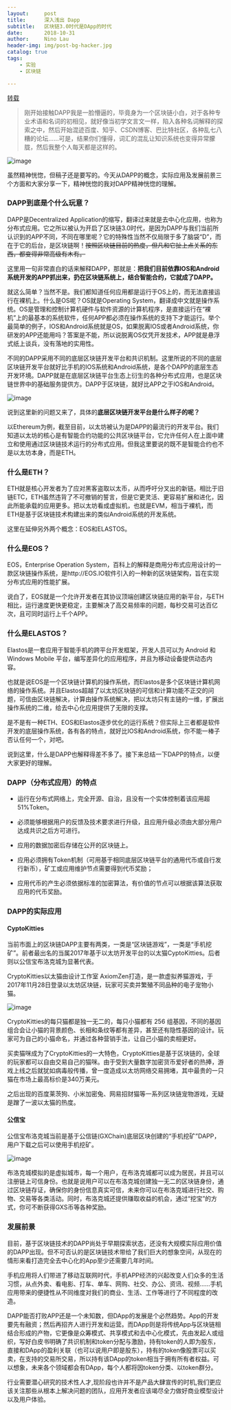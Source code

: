 ```yaml
---
layout:     post
title:      深入浅出 Dapp
subtitle:   区块链3.0时代是DApp的时代
date:       2018-10-31
author:     Nino Lau
header-img: img/post-bg-hacker.jpg
catalog: true
tags:
    - 实验
    - 区块链

---
```


[转载](https://baijiahao.baidu.com/s?id=1600587197320770837&wfr=spider&for=pc)

>  刚开始接触DAPP我是一脸懵逼的，毕竟身为一个区块链小白，对于各种专业术语和名词的初相见，就好像当初学文言文一样，陷入各种名词解释的探索之中，然后开始混迹百度、知乎、CSDN博客、巴比特社区，各种乱七八糟的论坛……可是，结果你们懂得，词汇的混乱让知识系统也变得异常朦胧，然后我整个人每天都是这样的。 

![image](http://upload-images.jianshu.io/upload_images/3220531-6a41d35f8a06dff1.jpg?imageMogr2/auto-orient/strip%7CimageView2/2/w/1240)

虽然精神恍惚，但稿子还是要写的。今天从DAPP的概念，实际应用及发展前景三个方面和大家分享一下，精神恍惚的我对DAPP精神恍惚的理解。

### DAPP到底是个什么玩意？

DAPP是Decentralized Application的缩写，翻译过来就是去中心化应用，也称为分布式应用。它之所以被认为开启了区块链3.0时代，是因为DAPP与我们当前所认识到的APP不同，不同在哪里呢？它的特殊性当然不仅局限于多了脑袋“D”，而在于它的后台，是区块链啊！~~按照区块链目前的热度，但凡和它扯上点关系的东西，都变得非常高级有木有。~~

这里用一句非常直白的话来解释DAPP，那就是：**把我们目前依靠IOS和Android系统开发的APP抓出来，扔在区块链系统上，结合智能合约，它就成了DAPP。**

就这么简单？当然不是。我们都知道任何应用都是运行于OS上的，而无法直接运行在裸机上。什么是OS呢？OS就是Operating System，翻译成中文就是操作系统。OS是管理和控制计算机硬件与软件资源的计算机程序，是直接运行在“裸机”上的最基本的系统软件，任何APP都必须在操作系统的支持下才能运行。举个最简单的例子，IOS和Android系统就是OS，如果脱离IOS或者Android系统，你研发的APP还能用吗？答案是不能，所以说脱离OS仅凭开发技术，APP就是悬浮式纸上谈兵，没有落地的实用性。

不同的DAPP采用不同的底层区块链开发平台和共识机制。这里所说的不同的底层区块链开发平台就好比手机的IOS系统和Android系统，是各个DAPP的底层生态开发环境。DAPP就是在底层区块链平台生态上衍生的各种分布式应用，也是区块链世界中的基础服务提供方。DAPP于区块链，就好比APP之于IOS和Android。

![image](http://upload-images.jianshu.io/upload_images/3220531-da3136b1f55ac05e.jpg?imageMogr2/auto-orient/strip%7CimageView2/2/w/1240)

说到这里新的问题又来了，具体的**底层区块链开发平台是什么样子的呢？**

以Ethereum为例，截至目前，以太坊被认为是DAPP的最流行的开发平台。我们知道以太坊的核心是有智能合约功能的公共区块链平台，它允许任何人在上面中建立和使用通过区块链技术运行的分布式应用。但我这里要说的既不是智能合约也不是以太坊本身，而是ETH。

### 什么是ETH？

ETH就是核心开发者为了应对黑客盗取以太币，从而呼吁分叉出的新链。相比于旧链ETC，ETH虽然违背了不可撤销的誓言，但是它更灵活、更容易扩展和进化，因此所能承载的应用更多。把以太坊看成虚拟机，也就是EVM，相当于裸机，而ETH是基于区块链技术构建出来的类似Android系统的开发系统。

这里在延伸另外两个概念：EOS和ELASTOS。

### 什么是EOS？

EOS，Enterprise Operation System，百科上的解释是商用分布式应用设计的一款区块链操作系统，是http://EOS.IO软件引入的一种新的区块链架构，旨在实现分布式应用的性能扩展。

说白了，EOS就是一个允许开发者在其协议顶端创建区块链应用的新平台，与ETH相比，运行速度更快更稳定，主要解决了高交易频率的问题，每秒交易可达百亿次，且可同时运行上千个APP。

### 什么是ELASTOS？

Elastos是一套应用于智能手机的跨平台开发框架，开发人员可以为 Android 和 Windows Mobile 平台，编写差异化的应用程序，并且为移动设备提供动态内容。

也就是说EOS是一个区块链计算机的操作系统，而Elastos是多个区块链计算机网络的操作系统。并且Elastos超越了以太坊区块链的可信和计算功能不正交的问题，可信由区块链解决，计算由操作系统解决，把以太坊只有主链的一维，扩展出操作系统的二维，给去中心化应用提供了无限的支撑。

是不是有一种ETH、EOS和Elastos逐步优化的运行系统？但实际上三者都是软件开发的底层操作系统，各有各的特点，就好比IOS和Android系统，你不能一棒子否认任何一个，对吧。

说到这里，什么是DAPP也解释得差不多了。接下来总结一下DAPP的特点，以便大家更好的理解。

### DAPP（分布式应用）的特点

- 运行在分布式网络上，完全开源、自治，且没有一个实体控制着该应用超51%Token。

- 必须能够根据用户的反馈及技术要求进行升级，且应用升级必须由大部分用户达成共识之后方可进行。

- 应用的数据加密后存储在公开的区块链上。

- 应用必须拥有Token机制（可用基于相同底层区块链平台的通用代币或自行发行新币），矿工或应用维护节点需要得到代币奖励；

- 应用代币的产生必须依据标准的加密算法，有价值的节点可以根据该算法获取应用的代币奖励。

### DAPP的实际应用

#### CyptoKitties

当前市面上的区块链DAPP主要有两类，一类是“区块链游戏”，一类是“手机挖矿”。前者最出名的当属2017年基于以太坊开发平台的以太猫CyptoKitties。后者则以公信宝布洛克城为显著代表。

CryptoKitties以太猫由设计工作室 AxiomZen打造，是一款虚拟养猫游戏，于2017年11月28日登录以太坊区块链，玩家可买卖并繁殖不同品种的电子宠物小猫。

![image](http://upload-images.jianshu.io/upload_images/3220531-9e411567c9fd0ebc.jpg?imageMogr2/auto-orient/strip%7CimageView2/2/w/1240)

CryptoKitties的每只猫都是独一无二的，每只小猫都有 256 组基因，不同的基因组合会让小猫的背景颜色、长相和条纹等都有差异，甚至还有隐性基因的设计。玩家可为自己的小猫命名，并通过各种营销手法，让自己小猫的卖相更好。

买卖猫咪成为了CryptoKitties的一大特色，CryptoKitties是基于区块链的，全球的玩家都可以自由交易自己的猫咪。由于受到大量数字加密货币爱好者的热捧，游戏上线之后就犹如病毒般传播，曾一度造成以太坊网络交易拥堵，其中最贵的一只猫在市场上最高标价是340万美元。

之后出现的百度莱茨狗、小米加密兔、网易招财猫等一系列区块链宠物游戏，无疑是蹭了一波以太猫的热度。

#### 公信宝

公信宝布洛克城当前是基于公信链(GXChain)底层区块创建的“手机挖矿”DAPP，用户下载之后可以使用手机挖矿。

![image](http://upload-images.jianshu.io/upload_images/3220531-45a0d2fdc319d167.jpg?imageMogr2/auto-orient/strip%7CimageView2/2/w/1240)

布洛克城模拟的是虚拟城市，每一个用户，在布洛克城都可以成为居民，并且可以注册链上可信身份。也就是说用户可以在布洛克城创建独一无二的区块链身份，通过区块链存证，确保你的身份信息真实可信，未来你可以在布洛克城进行社交、购物、交易等各类活动。同时，布洛克城还提供赚取收益的机会，通过“挖宝”的方式，你可不断获得GXS币等各种奖励。

### 发展前景

目前，基于区块链技术的DAPP尚处于早期探索状态，还没有大规模实际应用价值的DAPP出现。但不可否认的是区块链技术带给了我们巨大的想象空间，从现在的情形来看打造完全去中心化的App至少还需要几年时间。

手机应用将人们带进了移动互联网时代，手机APP经济的兴起改变人们众多的生活习惯，从点外卖、看电影、打车、单车、网购、社交、办公、资讯、视频……手机应用带来的便捷性从不同维度对我们的商业、生活、工作等进行了不同程度的改造。

DAPP能否打败APP还是一个未知数，但DApp的发展是个必然趋势。App的开发要先有融资；然后再招齐人进行开发和运营。而DApp则是将传统App与区块链相结合形成的产物，它更像是众筹模式、共享模式和去中心化模式，先由发起人或组织，写好白皮书明确了共识机制和token分配与激励，持有token的人即为股东，直接和DApp的盈利关联（也可以说用户即是股东），持有的token像股票可以买卖，在支持的交易所交易，所以持有该DApp的token相当于拥有所有者权益。可以想象，未来各个领域都会有DApp，每个人都将因token分类、以token群分。

行业需要潜心研究的技术性人才,现阶段也许并不是产品大肆宣传的时机,我们更应该关注那些从根本上解决问题的团队，应用开发者应该竭尽全力做好商业模型设计以及用户体验。

